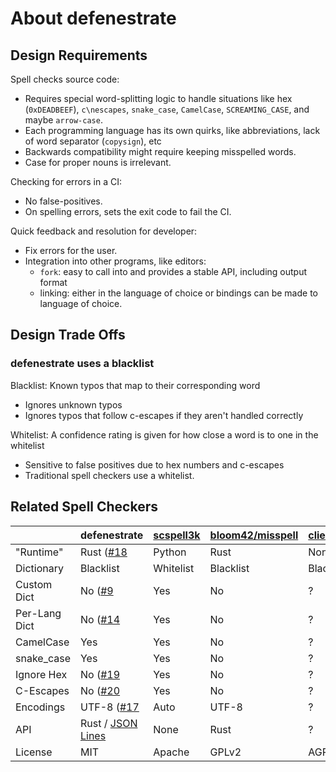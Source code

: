# About defenestrate

## Design Requirements

Spell checks source code:
- Requires special word-splitting logic to handle situations like hex (`0xDEADBEEF`), `c\nescapes`, `snake_case`, `CamelCase`, `SCREAMING_CASE`, and maybe `arrow-case`.
- Each programming language has its own quirks, like abbreviations, lack of word separator (`copysign`), etc
- Backwards compatibility might require keeping misspelled words.
- Case for proper nouns is irrelevant.

Checking for errors in a CI:
- No false-positives.
- On spelling errors, sets the exit code to fail the CI.

Quick feedback and resolution for developer:
- Fix errors for the user.
- Integration into other programs, like editors:
  - `fork`: easy to call into and provides a stable API, including output format
  - linking: either in the language of choice or bindings can be made to language of choice.

## Design Trade Offs

### defenestrate uses a blacklist

Blacklist: Known typos that map to their corresponding word
- Ignores unknown typos
- Ignores typos that follow c-escapes if they aren't handled correctly

Whitelist: A confidence rating is given for how close a word is to one in the whitelist
- Sensitive to false positives due to hex numbers and c-escapes
- Traditional spell checkers use a whitelist.

## Related Spell Checkers

|               | defenestrate         | [scspell3k] | [bloom42/misspell][misspell-rs] | [client9/misspell][misspell-go] |
|---------------|----------------------|-------------|---------------------------------|---------------------------------|
| "Runtime"     | Rust ([#18][def-18]  | Python      | Rust                            | None                            |
| Dictionary    | Blacklist            | Whitelist   | Blacklist                       | Blacklist                       |
| Custom Dict   | No ([#9][def-9]      | Yes         | No                              | ?                               |
| Per-Lang Dict | No ([#14][def-14]    | Yes         | No                              | ?                               |
| CamelCase     | Yes                  | Yes         | No                              | ?                               |
| snake_case    | Yes                  | Yes         | No                              | ?                               |
| Ignore Hex    | No ([#19][def-19]    | Yes         | No                              | ?                               |
| C-Escapes     | No ([#20][def-3]     | Yes         | No                              | ?                               |
| Encodings     | UTF-8 ([#17][def-17] | Auto        | UTF-8                           | ?                               |
| API           | Rust / [JSON Lines]  | None        | Rust                            | ?                               |
| License       | MIT | Apache         | GPLv2       | AGPL                            | MIT                             |

[JSON Lines]: http://jsonlines.org/
[scspell3k]: https://github.com/myint/scspell
[misspell-rs]: https://gitlab.com/bloom42/misspell
[misspell-go]: https://github.com/client9/misspell
[def-9]: https://github.com/epage/defenestrate/issues/9
[def-14]: https://github.com/epage/defenestrate/issues/14
[def-17]: https://github.com/epage/defenestrate/issues/17
[def-18]: https://github.com/epage/defenestrate/issues/18
[def-19]: https://github.com/epage/defenestrate/issues/19
[def-3]: https://github.com/epage/defenestrate/issues/3
